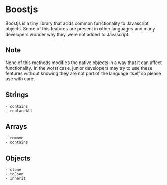 Boostjs
=======

Boostjs is a tiny library that adds common functionality to Javascript objects.
Some of this features are present in other languages and many developers wonder why they were not added to Javascript.

Note
----
None of this methods modifies the native objects in a way that it can affect functionality. In the worst case, junior developers may try to use these features without knowing they are not part of the language itself so please use with care.

## Strings

	- contains
	- replaceAll

## Arrays

	- remove
	- contains

## Objects

	- clone
	- toJson
	- inherit